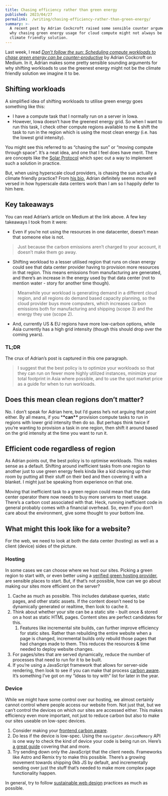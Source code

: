 ```yaml
---
title: Chasing efficiency rather than green energy
published: 2023/04/27
permalink:  /writing/chasing-efficiency-rather-than-green-energy/
summary: >-
  A recent post by Adrian Cockcroft raised some sensible counter arguments for
  why chasing green energy usage for cloud compute might not always be the most
  climate friendly solution.
---
```


Last week, I read [_Don’t follow the sun: Scheduling compute workloads to chase green energy can be counter-productive_](https://adrianco.medium.com/dont-follow-the-sun-scheduling-compute-workloads-to-chase-green-energy-can-be-counter-productive-b0cde6681763) by Adrian Cockcroft on Medium. In it, Adrian makes some pretty sensible sounding arguments for why shifting workloads to use the greenest energy might not be the climate friendly solution we imagine it to be.

## Shifting workloads

A simplified idea of shifting workloads to utilise green energy goes something like this:

- I have a compute task that I normally run on a server in Iowa.
- However, Iowa doesn’t have the greenest energy grid. So when I want to run this task, I check other compute regions available to me & shift the task to run in the region which is using the most clean energy (i.e. has the lowest grid intensity).

You might see this referred to as “chasing the sun” or “moving compute through space”. It’s a neat idea, and one that I feel does have merit. There are concepts like the [Solar Protocol](http://solarprotocol.net/) which spec out a way to implement such a solution in practice.

But, when using hyperscale cloud providers, is chasing the sun actually a climate friendly practice? From [his bio](https://wikitia.com/wiki/Adrian_Cockcroft), Adrian definitely seems more well versed in how hyperscale data centers work than I am so I happily defer to him here.

## Key takeaways

You can read Adrian’s article on Medium at the link above. A few key takeaways I took from it were:

- Even if you’re not using the resources in one datacenter, doesn’t mean that someone else is not.

> Just because the carbon emissions aren’t charged to your account, it doesn’t make them go away.

- Shifting workload to a lesser utilised region that runs on clean energy could see that data center provider having to provision more resources in that region. This means emissions from manufacturing are generated, and there’s an increase in the energy used by that data center (not to mention water - story for another time though).

> Meanwhile your workload is generating demand in a different cloud region, and all regions do demand based capacity planning, so the cloud provider buys more computers, which increases carbon emissions both for manufacturing and shipping (scope 3) and the energy they use (scope 2).

- And, currently US & EU regions have more low-carbon options, while Asia currently has a high grid intensity (though this should drop over the coming years).

### TL;DR

The crux of Adrian’s post is captured in this one paragraph.

> I suggest that the best policy is to optimize your workloads so that they can run on fewer more highly utilized instances, minimize your total footprint in Asia where possible, and to use the spot market price as a guide for when to run workloads.

## Does this mean clean regions don’t matter?

No. I don’t speak for Adrian here, but I’d guess he’s not arguing that point either. By all means, if you \***\*can\*\*** provision compute tasks to run in regions with lower grid intensity then do so. But perhaps think twice if you’re wanting to provision a task in one region, then shift it around based on the grid intensity at the time you want to run it.

## Efficient code regardless of region

As Adrian points out, the best policy is to optimise workloads. This makes sense as a default. Shifting around inefficient tasks from one region to another just to use green energy feels kinda like a kid cleaning up their room by putting all their stuff on their bed and then covering it with a blanket. I might just be speaking from experience on that one.

Moving that inefficient task to a green region could mean that the data center operator there now needs to buy more servers to meet usage. There’s a carbon cost associated with that. Heck, running inefficient code in general probably comes with a financial overhead. So, even if you don’t care about the environment, give some thought to your bottom line.

## What might this look like for a website?

For the web, we need to look at both the data center (hosting) as well as a client (device) sides of the picture.

### Hosting

In some cases we can choose where we host our sites. Picking a green region to start with, or even better using a [verified green hosting provider](https://www.thegreenwebfoundation.org/directory/), are sensible places to start. But, if that’s not possible, how can we go about making our sites more efficient on the server?

1. Cache as much as possible. This includes database queries, static pages, and other static assets. If the content doesn’t need to be dynamically generated or realtime, then look to cache it.
2. Think about whether your site can be a static site - built once & stored on a host as static HTML pages. Content sites are perfect candidates for this.
   1. Features like incremental site builds, can further improve efficiency for static sites. Rather than rebuilding the entire website when a page is changed, incremental builds only rebuild those pages that had changes made to them. This reduces the resources & time needed to deploy website changes.
3. For pages/sites that are served dynamically, reduce the number of processes that need to run for it to be built.
4. If you’re using a JavaScript framework that allows for server-side rendering, then look to see if you can make that process [carbon aware](https://fershad.com/carbon-aware-site/). It’s something I’ve got on my “ideas to toy with” list for later in the year.

### Device

While we might have some control over our hosting, we almost certainly cannot control where people access our website from. Not just that, but we can’t control the devices on which our sites are accessed either. This makes efficiency even more important, not just to reduce carbon but also to make our sites useable on low-spec devices.

1. Consider making your [frontend carbon aware](https://fershad.com/writing/making-this-website-carbon-aware/).
2. Do less if the device is low-spec. Using the `navigator.deviceMemory` API is one way to check the kind of device your code is being run on. Here’s [a great guide](https://umaar.com/dev-tips/242-considerate-javascript/) covering that and more.
3. Try sending down only the JavaScript that the client needs. Frameworks like Astro and Remix try to make this possible. There’s a growing movement towards shipping 0kb JS by default, and incrementally sending over just the stuff that’s needed to make more complex page functionality happen.

In general, try to follow [sustainable web design](https://sustainablewebdesign.org/) practices as much as possible.
